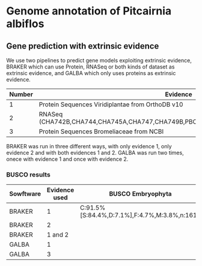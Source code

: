 # Genome annotation of __Pitcairnia albiflos__

## Gene prediction with extrinsic evidence

We use two pipelines to predict gene models exploiting extrinsic evidence, BRAKER which can use Protein, RNASeq or both kinds of dataset as extrinsic evidence, and GALBA which only uses proteins as extrinsic evidence.

| Number | Evidence | BRAKER | GALBA |
| --- | --- | --- | --- |
| 1 | Protein Sequences Viridiplantae from OrthoDB v10 | X | X |
| 2 | RNASeq (CHA742B,CHA744,CHA745A,CHA747,CHA749B,PBO670,PBO674A,PBO675,PBO677,PBO678)| X | |
| 3 | Protein Sequences Bromeliaceae from NCBI | | X |

BRAKER was run in three different ways, with only evidence 1, only evidence 2 and with both evidences 1 and 2. GALBA was run two times, onece with evidence 1 and once with evidence 2.

### BUSCO results

| Sowftware | Evidence used | BUSCO Embryophyta | BUSCO Liliopsida | 
| --- | --- | --- | --- |
| BRAKER | 1 | C:91.5%[S:84.4%,D:7.1%],F:4.7%,M:3.8%,n:1614 | C:91.8%[S:84.1%,D:7.7%],F:3.5%,M:4.7%,n:3236 |
| BRAKER | 2 |  |  |
| BRAKER | 1 and 2 |  |  |
| GALBA | 1 |  |  |
| GALBA | 3 |  |  |
